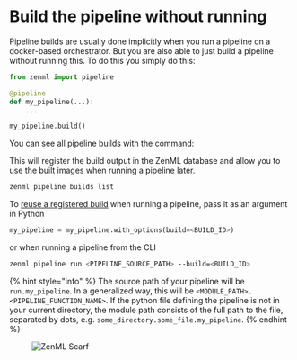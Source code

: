 # Build the pipeline without running

Pipeline builds are usually done implicitly when you run a pipeline on a docker-based orchestrator. But you are also able to just build a pipeline without running this. To do this you simply do this:

```python
from zenml import pipeline

@pipeline
def my_pipeline(...):
    ...

my_pipeline.build()
```

You can see all pipeline builds with the command:

This will register the build output in the ZenML database and allow you to use the built images when running a pipeline later.

```bash
zenml pipeline builds list
```

To [reuse a registered build](./reuse-docker-builds.md) when running a pipeline, pass it as an argument in Python

```python
my_pipeline = my_pipeline.with_options(build=<BUILD_ID>)
```

or when running a pipeline from the CLI

```bash
zenml pipeline run <PIPELINE_SOURCE_PATH> --build=<BUILD_ID>
```

{% hint style="info" %}
The source path of your pipeline will be `run.my_pipeline`. In a generalized
way, this will be `<MODULE_PATH>.<PIPELINE_FUNCTION_NAME>`. If the python file
defining the pipeline is not in your current directory, the module path consists
of the full path to the file, separated by dots, e.g.
`some_directory.some_file.my_pipeline`.
{% endhint %}

<!-- For scarf -->
<figure><img alt="ZenML Scarf" referrerpolicy="no-referrer-when-downgrade" src="https://static.scarf.sh/a.png?x-pxid=f0b4f458-0a54-4fcd-aa95-d5ee424815bc" /></figure>



